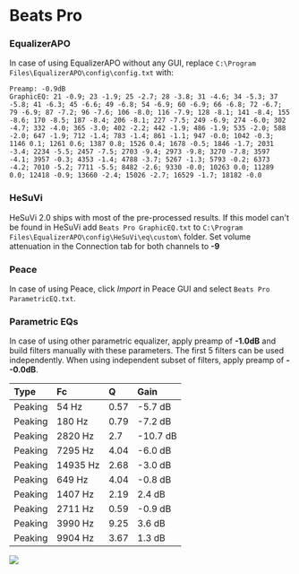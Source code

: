 # Beats Pro

### EqualizerAPO
In case of using EqualizerAPO without any GUI, replace `C:\Program Files\EqualizerAPO\config\config.txt`
with:
```
Preamp: -0.9dB
GraphicEQ: 21 -0.9; 23 -1.9; 25 -2.7; 28 -3.8; 31 -4.6; 34 -5.3; 37 -5.8; 41 -6.3; 45 -6.6; 49 -6.8; 54 -6.9; 60 -6.9; 66 -6.8; 72 -6.7; 79 -6.9; 87 -7.2; 96 -7.6; 106 -8.0; 116 -7.9; 128 -8.1; 141 -8.4; 155 -8.6; 170 -8.5; 187 -8.4; 206 -8.1; 227 -7.5; 249 -6.9; 274 -6.0; 302 -4.7; 332 -4.0; 365 -3.0; 402 -2.2; 442 -1.9; 486 -1.9; 535 -2.0; 588 -2.0; 647 -1.9; 712 -1.4; 783 -1.4; 861 -1.1; 947 -0.0; 1042 -0.3; 1146 0.1; 1261 0.6; 1387 0.8; 1526 0.4; 1678 -0.5; 1846 -1.7; 2031 -3.4; 2234 -5.5; 2457 -7.5; 2703 -9.4; 2973 -9.8; 3270 -7.8; 3597 -4.1; 3957 -0.3; 4353 -1.4; 4788 -3.7; 5267 -1.3; 5793 -0.2; 6373 -4.2; 7010 -5.2; 7711 -5.5; 8482 -2.6; 9330 -0.0; 10263 0.0; 11289 0.0; 12418 -0.9; 13660 -2.4; 15026 -2.7; 16529 -1.7; 18182 -0.0
```

### HeSuVi
HeSuVi 2.0 ships with most of the pre-processed results. If this model can't be found in HeSuVi add
`Beats Pro GraphicEQ.txt` to `C:\Program Files\EqualizerAPO\config\HeSuVi\eq\custom\` folder.
Set volume attenuation in the Connection tab for both channels to **-9**

### Peace
In case of using Peace, click *Import* in Peace GUI and select `Beats Pro ParametricEQ.txt`.

### Parametric EQs
In case of using other parametric equalizer, apply preamp of **-1.0dB** and build filters manually
with these parameters. The first 5 filters can be used independently.
When using independent subset of filters, apply preamp of **--0.0dB**.

| Type    | Fc       |    Q | Gain     |
|:--------|:---------|:-----|:---------|
| Peaking | 54 Hz    | 0.57 | -5.7 dB  |
| Peaking | 180 Hz   | 0.79 | -7.2 dB  |
| Peaking | 2820 Hz  | 2.7  | -10.7 dB |
| Peaking | 7295 Hz  | 4.04 | -6.0 dB  |
| Peaking | 14935 Hz | 2.68 | -3.0 dB  |
| Peaking | 649 Hz   | 4.04 | -0.8 dB  |
| Peaking | 1407 Hz  | 2.19 | 2.4 dB   |
| Peaking | 2711 Hz  | 0.59 | -0.9 dB  |
| Peaking | 3990 Hz  | 9.25 | 3.6 dB   |
| Peaking | 9904 Hz  | 3.67 | 1.3 dB   |

![](https://raw.githubusercontent.com/jaakkopasanen/AutoEq/master/results/oratory1990/harman_over-ear_2018/Beats%20Pro/Beats%20Pro.png)